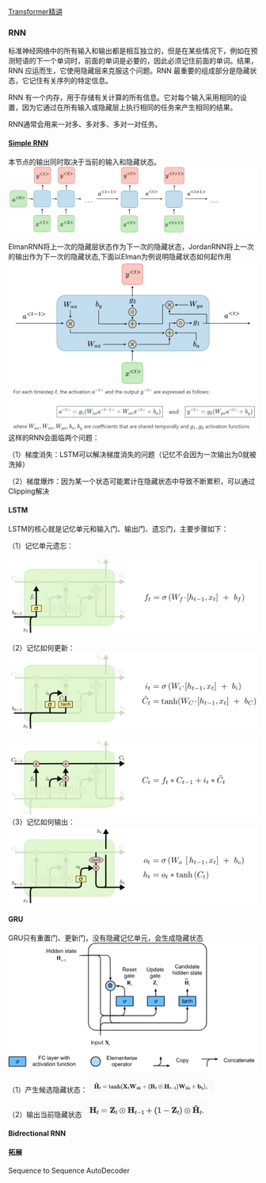 
[Transformer精讲](https://adaning.github.io/posts/6744.html)

### RNN
标准神经网络中的所有输入和输出都是相互独立的，但是在某些情况下，例如在预测短语的下一个单词时，前面的单词是必要的，因此必须记住前面的单词。结果，RNN 应运而生，它使用隐藏层来克服这个问题。RNN 最重要的组成部分是隐藏状态，它记住有关序列的特定信息。

RNN 有一个内存，用于存储有关计算的所有信息。它对每个输入采用相同的设置，因为它通过在所有输入或隐藏层上执行相同的任务来产生相同的结果。

RNN通常会用来一对多、多对多、多对一对任务。
#### [Simple RNN](https://www.analyticsvidhya.com/blog/2022/03/a-brief-overview-of-recurrent-neural-networks-rnn/)
本节点的输出同时取决于当前的输入和隐藏状态。
![](media/SimpleRNN.jpg)

ElmanRNN将上一次的隐藏层状态作为下一次的隐藏状态，JordanRNN将上一次的输出作为下一次的隐藏状态,下面以Elman为例说明隐藏状态如何起作用
![](media/16995223320274.jpg)
![](media/16995224782449.jpg)
这样的RNN会面临两个问题：

（1）梯度消失：LSTM可以解决梯度消失的问题（记忆不会因为一次输出为0就被洗掉）

（2）梯度爆炸：因为某一个状态可能累计在隐藏状态中导致不断累积，可以通过Clipping解决



#### LSTM
LSTM的核心就是记忆单元和输入门、输出门、遗忘门，主要步骤如下：

（1）记忆单元遗忘：

![](media/16995267803892.jpg)

（2）记忆如何更新：
![](media/16995272860983.jpg)

![](media/16995272921679.jpg)
（3）记忆如何输出：
![](media/16995274865579.jpg)


#### GRU
GRU只有重置门、更新门，没有隐藏记忆单元，会生成隐藏状态
![](media/16995285282608.jpg)

（1）产生候选隐藏状态：
<img src="media/16995282144743.jpg" width="50%" height="50%">


（2）输出当前隐藏状态
<img src="media/16995284748826.jpg" width="50%" height="50%">


#### Bidrectional RNN

#### 拓展
Sequence to Sequence AutoDecoder


